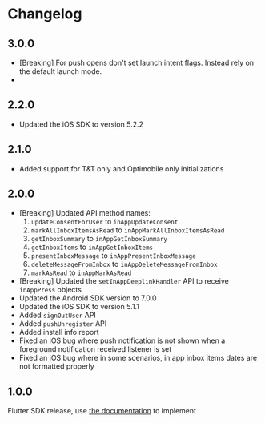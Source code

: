 # Changelog

## 3.0.0

- [Breaking] For push opens don't set launch intent flags. Instead rely on the default launch mode.
- 
## 2.2.0

- Updated the iOS SDK to version 5.2.2

## 2.1.0

- Added support for T&T only and Optimobile only initializations

## 2.0.0

- [Breaking] Updated API method names:
  1. `updateConsentForUser` to `inAppUpdateConsent`
  2. `markAllInboxItemsAsRead` to `inAppMarkAllInboxItemsAsRead`
  3. `getInboxSummary` to `inAppGetInboxSummary`
  4. `getInboxItems` to `inAppGetInboxItems`
  5. `presentInboxMessage` to `inAppPresentInboxMessage`
  6. `deleteMessageFromInbox` to `inAppDeleteMessageFromInbox`
  7. `markAsRead` to `inAppMarkAsRead`
- [Breaking] Updated the `setInAppDeeplinkHandler` API to receive `inAppPress` objects
- Updated the Android SDK version to 7.0.0
- Updated the iOS SDK to version 5.1.1
- Added `signOutUser` API
- Added `pushUnregister` API
- Added install info report
- Fixed an iOS bug where push notification is not shown when a foreground notification received listener is set
- Fixed an iOS bug where in some scenarios, in app inbox items dates are not formatted properly

## 1.0.0

Flutter SDK release, use [the documentation](https://github.com/optimove-tech/Optimove-SDK-Flutter/blob/main/README.md) to implement
